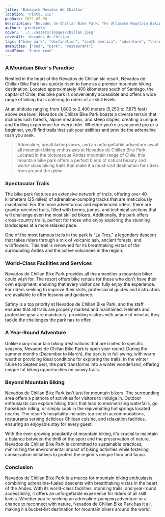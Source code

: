 ```yaml
---
title: 'Bikepark Nevados de Chillán'
location: 'Pinto, 🇨🇱'
pubDate: 2022-07-08
description: 'Nevados de Chillan Bike Park: The Ultimate Mountain Biking Paradise'
author: 'picnicmtb'
cover: '../../assets/images/chillan.jpeg'
coverAlt: 'Nevados de Chillan'
tags: ["bike park", "destination", "south america", "adventure", "chile"]
amenities: ["bed", "park", "restaurant"]
readTime: '3 min read'
---
```

### A Mountain Biker's Paradise

Nestled in the heart of the Nevados de Chillan ski resort, Nevados de Chillan Bike Park has quickly risen to fame as a premier mountain biking destination. Located approximately 400 kilometers south of Santiago, the capital of Chile, this bike park is conveniently accessible and offers a wide range of biking trails catering to riders of all skill levels.

At an altitude ranging from 1,600 to 2,400 meters (5,250 to 7,875 feet) above sea level, Nevados de Chillan Bike Park boasts a diverse terrain that includes lush forests, alpine meadows, and steep slopes, creating a unique and thrilling experience for every rider. Whether you're a seasoned pro or a beginner, you'll find trails that suit your abilities and provide the adrenaline rush you seek.

> Adrenaline, breathtaking views, and an unforgettable adventure await all mountain biking enthusiasts at Nevados de Chillan Bike Park. Located in the picturesque Andes mountain range of Chile, this mountain bike park offers a perfect blend of natural beauty and world-class biking trails that make it a must-visit destination for riders from around the globe.

### Spectacular Trails

The bike park features an extensive network of trails, offering over 40 kilometers (25 miles) of adrenaline-pumping tracks that are meticulously maintained. For the more adventurous and experienced riders, there are gravity-oriented trails, filled with berms, jumps, and technical sections that will challenge even the most skilled bikers. Additionally, the park offers cross-country trails, perfect for those who enjoy exploring the stunning landscapes at a more relaxed pace.

One of the most famous trails in the park is "La Tres," a legendary descent that takes riders through a mix of volcanic ash, ancient forests, and wildflowers. This trail is renowned for its breathtaking vistas of the surrounding Andes and the active volcanoes in the region.

### World-Class Facilities and Services

Nevados de Chillan Bike Park provides all the amenities a mountain biker could wish for. The resort offers bike rentals for those who don't have their own equipment, ensuring that every visitor can fully enjoy the experience. For riders seeking to improve their skills, professional guides and instructors are available to offer lessons and guidance.

Safety is a top priority at Nevados de Chillan Bike Park, and the staff ensures that all trails are properly marked and maintained. Helmets and protective gear are mandatory, providing visitors with peace of mind as they tackle the challenges the park has to offer.

### A Year-Round Adventure

Unlike many mountain biking destinations that are limited to specific seasons, Nevados de Chillan Bike Park is open year-round. During the summer months (December to March), the park is in full swing, with warm weather providing ideal conditions for exploring the trails. In the winter (June to September), the park transforms into a winter wonderland, offering unique fat biking opportunities on snowy trails.

### Beyond Mountain Biking

Nevados de Chillan Bike Park isn't just for mountain bikers. The surrounding area offers a plethora of activities for visitors to indulge in. Outdoor enthusiasts can explore hiking trails that lead to mesmerizing waterfalls, go horseback riding, or simply soak in the rejuvenating hot springs located nearby. The resort's hospitality includes top-notch accommodations, restaurants serving delicious Chilean cuisine, and relaxation facilities, ensuring an enjoyable stay for every guest.

With the ever-growing popularity of mountain biking, it's crucial to maintain a balance between the thrill of the sport and the preservation of nature. Nevados de Chillan Bike Park is committed to sustainable practices, minimizing the environmental impact of biking activities while fostering conservation initiatives to protect the region's unique flora and fauna.

### Conclusion

Nevados de Chillan Bike Park is a mecca for mountain biking enthusiasts, combining adrenaline-fueled descents with breathtaking vistas in the heart of the Andes. With its world-class facilities, stunning trails, and year-round accessibility, it offers an unforgettable experience for riders of all skill levels. Whether you're seeking an adrenaline-pumping adventure or a chance to reconnect with nature, Nevados de Chillan Bike Park has it all, making it a bucket-list destination for mountain bikers around the world.